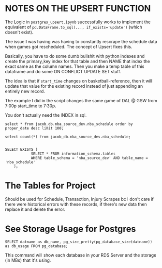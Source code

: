 # NOTES ON THE UPSERT FUNCTION
The Logic in `postgres_upsert.ipynb` successfully works to implement the equivalent of `pd.DataFrame.to_sql(..., if_exists='update')` (which doesn't exist).

The issue I was having was having to constantly rescrape the schedule data when games got rescheduled.  The concept of Upsert fixes this.

Basically, you have to do some dumb bullshit with python indexes and create the primary_key index for that table and then NAME that index the exact same as the column names.  Then you make a temp table of this dataframe and do some ON CONFLICT UPDATE SET stuff.

The idea is that if `start_time` changes on basketball-reference, then it will update that value for the existing record instead of just appending an entirely new record.

The example I did in the script changes the same game of DAL @ GSW from 7:00p start_time to 7:30p.


You don't actually need the INDEX in sql. 
```
select * from jacob_db.nba_source_dev.nba_schedule order by proper_date desc limit 100;

select count(*) from jacob_db.nba_source_dev.nba_schedule;


SELECT EXISTS (
            SELECT * FROM information_schema.tables 
            WHERE table_schema = 'nba_source_dev' AND table_name = 'nba_schedule'
    );
```

# The Tables for Project
Should be used for Schedule, Transaction, Injury Scrapes bc I don't care if there were historical errors with these records, if there's new data then replace it and delete the error.

# See Storage Usage for Postgres
`SELECT datname as db_name, pg_size_pretty(pg_database_size(datname)) as db_usage FROM pg_database;`

This command will show each database in your RDS Server and the storage (in MBs) that it's using.